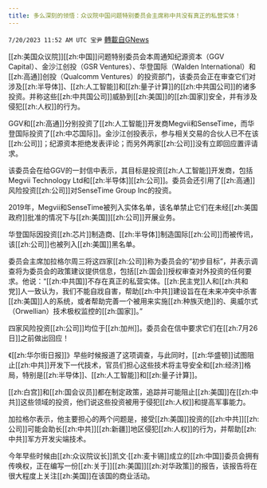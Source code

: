 ```yaml
---
title: 多么深刻的领悟：众议院中国问题特别委员会主席称中共没有真正的私营实体！
---
```

`7/20/2023 11:52 AM UTC 宝尹` [轉載自GNews](https://gnews.org/articles/1474645)

  
[[zh:美国众议院]][[zh:中国]]问题特别委员会本周通知纪源资本（GGV Capital）、金沙江创投（GSR Ventures）、华登国际（Walden International）和[[zh:高通]]创投（Qualcomm Ventures）的投资部门，该委员会正在审查它们对涉及[[zh:半导体]]、[[zh:人工智能]]和[[zh:量子计算]]的[[zh:中共国公司]]的诸多投资。并称这些[[zh:中共国公司]]威胁到[[zh:美国]]的[[zh:国家]]安全，并有涉及侵犯[[zh:人权]]的行为。

GGV和[[zh:高通]]分别投资了[[zh:人工智能]]开发商Megvii和SenseTime，而华登国际投资了[[zh:中芯国际]]。金沙江创投表示，参与相关交易的合伙人已不在该[[zh:公司]]；纪源资本拒绝发表评论；而另外两家[[zh:公司]]没有立即回应置评请求。

该委员会在给GGV的一封信中表示，其目标是投资[[zh:人工智能]]开发商，包括Megvii Technology Ltd和[[zh:半导体]][[zh:公司]]。委员会还引用了[[zh:高通]]风险投资[[zh:公司]]对SenseTime Group Inc的投资。

2019年，Megvii和SenseTime被列入实体名单，该名单禁止它们在未经[[zh:美国政府]]批准的情况下与[[zh:美国]][[zh:公司]]开展业务。

华登国际因投资[[zh:芯片]]制造商、[[zh:半导体]]制造国际[[zh:公司]]而被传讯，该[[zh:公司]]也被列入[[zh:美国]]黑名单。

委员会主席加拉格尔周三将这四家[[zh:公司]]称为委员会的“初步目标”，并表示调查将为委员会的政策建议提供信息，包括[[zh:国会]]授权审查对外投资的任何要求。他说：“[[zh:中共国]]不存在真正的私营实体。[[zh:民主党]]人和[[zh:共和党]]人一致认为，我们不能自戕自害，帮助[[zh:中共]]建设旨在在未来冲突中杀害[[zh:美国]]人的系统，或者帮助完善一个被用来实施[[zh:种族灭绝]]的、奥威尔式（Orwellian）技术极权监控的[[zh:国家]]。”

四家风险投资[[zh:公司]]均位于[[zh:加州]]。委员会在信中要求它们在[[zh:7月26日]]之前做出回应！

《[[zh:华尔街日报]]》早些时候报道了这项调查，与此同时，[[zh:华盛顿]]试图阻止[[zh:中共]]开发下一代技术，官员们担心这些技术将主导安全和[[zh:经济]]格局，特别是[[zh:半导体]]、[[zh:人工智能]]和[[zh:量子计算]]。

[[zh:白宫]]和[[zh:国会议员]]都在制定政策，追踪并可能阻止[[zh:美国]]在[[zh:中共]]这些领域的投资，他们说这些投资被用于侵犯[[zh:人权]]和提高军事能力。

加拉格尔表示，他主要担心的两个问题是，接受[[zh:美国]]投资的[[zh:中共]][[zh:公司]]可能会助长[[zh:中共]][[zh:新疆]]地区侵犯[[zh:人权]]的行为，并帮助[[zh:中共]]军方开发尖端技术。

今年早些时候由[[zh:众议院议长]]凯文·[[zh:麦卡锡]]成立的[[zh:中国]]委员会拥有传唤权，正在编写一份[[zh:关于]][[zh:美国]][[zh:对华政策]]的报告，该报告将在很大程度上关注[[zh:美国]]在该国的商业活动。
